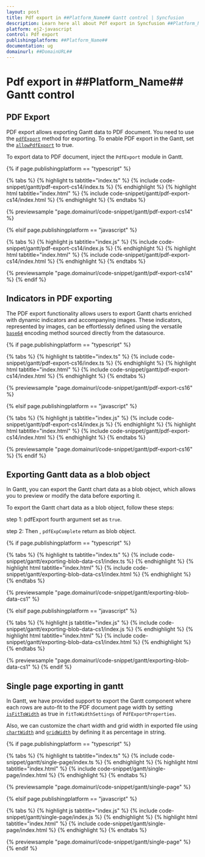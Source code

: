 ```yaml
---
layout: post
title: Pdf export in ##Platform_Name## Gantt control | Syncfusion
description: Learn here all about Pdf export in Syncfusion ##Platform_Name## Gantt control of Syncfusion Essential JS 2 and more.
platform: ej2-javascript
control: Pdf export 
publishingplatform: ##Platform_Name##
documentation: ug
domainurl: ##DomainURL##
---
```


# Pdf export in ##Platform_Name## Gantt control

## PDF Export

PDF export allows exporting Gantt data to PDF document. You need to use the [`pdfExport`](../../api/gantt/#pdfexport) method for exporting. To enable PDF export in the Gantt, set the [`allowPdfExport`](../../api/gantt/#allowpdfexport) to true.

To export data to PDF document, inject the `PdfExport` module in Gantt.

{% if page.publishingplatform == "typescript" %}

 {% tabs %}
{% highlight ts tabtitle="index.ts" %}
{% include code-snippet/gantt/pdf-export-cs14/index.ts %}
{% endhighlight %}
{% highlight html tabtitle="index.html" %}
{% include code-snippet/gantt/pdf-export-cs14/index.html %}
{% endhighlight %}
{% endtabs %}
        
{% previewsample "page.domainurl/code-snippet/gantt/pdf-export-cs14" %}

{% elsif page.publishingplatform == "javascript" %}

{% tabs %}
{% highlight js tabtitle="index.js" %}
{% include code-snippet/gantt/pdf-export-cs14/index.js %}
{% endhighlight %}
{% highlight html tabtitle="index.html" %}
{% include code-snippet/gantt/pdf-export-cs14/index.html %}
{% endhighlight %}
{% endtabs %}

{% previewsample "page.domainurl/code-snippet/gantt/pdf-export-cs14" %}
{% endif %}
 
## Indicators in PDF exporting 

The PDF export functionality allows users to export Gantt charts enriched with dynamic indicators and accompanying images.
These indicators, represented by images, can be effortlessly defined using the versatile [`base64`](../api/gantt/iIndicator/#base64) encoding method sourced directly from the datasource. 

{% if page.publishingplatform == "typescript" %}

 {% tabs %}
{% highlight ts tabtitle="index.ts" %}
{% include code-snippet/gantt/pdf-export-cs16/index.ts %}
{% endhighlight %}
{% highlight html tabtitle="index.html" %}
{% include code-snippet/gantt/pdf-export-cs14/index.html %}
{% endhighlight %}
{% endtabs %}
        
{% previewsample "page.domainurl/code-snippet/gantt/pdf-export-cs16" %}

{% elsif page.publishingplatform == "javascript" %}

{% tabs %}
{% highlight js tabtitle="index.js" %}
{% include code-snippet/gantt/pdf-export-cs14/index.js %}
{% endhighlight %}
{% highlight html tabtitle="index.html" %}
{% include code-snippet/gantt/pdf-export-cs14/index.html %}
{% endhighlight %}
{% endtabs %}

{% previewsample "page.domainurl/code-snippet/gantt/pdf-export-cs16" %}
{% endif %}

## Exporting Gantt data as a blob object

In Gantt, you can export the Gantt chart data as a blob object, which allows you to preview or modify the data before exporting it.

To export the Gantt chart data as a blob object, follow these steps:

step 1: pdfExport fourth argument set as `true`.

step 2: Then , `pdfExpComplete` return as blob object.

{% if page.publishingplatform == "typescript" %}

 {% tabs %}
{% highlight ts tabtitle="index.ts" %}
{% include code-snippet/gantt/exporting-blob-data-cs1/index.ts %}
{% endhighlight %}
{% highlight html tabtitle="index.html" %}
{% include code-snippet/gantt/exporting-blob-data-cs1/index.html %}
{% endhighlight %}
{% endtabs %}
        
{% previewsample "page.domainurl/code-snippet/gantt/exporting-blob-data-cs1" %}

{% elsif page.publishingplatform == "javascript" %}

{% tabs %}
{% highlight js tabtitle="index.js" %}
{% include code-snippet/gantt/exporting-blob-data-cs1/index.js %}
{% endhighlight %}
{% highlight html tabtitle="index.html" %}
{% include code-snippet/gantt/exporting-blob-data-cs1/index.html %}
{% endhighlight %}
{% endtabs %}

{% previewsample "page.domainurl/code-snippet/gantt/exporting-blob-data-cs1" %}
{% endif %}

## Single page exporting in gantt

In Gantt, we have provided support to export the Gantt component where each rows are auto-fit to the PDF document page width by setting [`isFitToWidth`](https://ej2.syncfusion.com/documentation/api/gantt/pdfExportProperties/fitToWidthSettings/#isFitToWidth) as true in <code>fitToWidthSettings</code> of <code>PdfExportProperties</code>.

Also, we can customize the chart width and grid width in exported file using [`chartWidth`](https://ej2.syncfusion.com/documentation/api/gantt/pdfExportProperties/fitToWidthSettings/isFitToWidth/#chartWidth) and [`gridWidth`](https://ej2.syncfusion.com/documentation/api/gantt/pdfExportProperties/fitToWidthSettings/isFitToWidth/#gridWidth) by defining it as percentage in string. 

{% if page.publishingplatform == "typescript" %}

 {% tabs %}
{% highlight ts tabtitle="index.ts" %}
{% include code-snippet/gantt/single-page/index.ts %}
{% endhighlight %}
{% highlight html tabtitle="index.html" %}
{% include code-snippet/gantt/single-page/index.html %}
{% endhighlight %}
{% endtabs %}
        
{% previewsample "page.domainurl/code-snippet/gantt/single-page" %}

{% elsif page.publishingplatform == "javascript" %}

{% tabs %}
{% highlight js tabtitle="index.js" %}
{% include code-snippet/gantt/single-page/index.js %}
{% endhighlight %}
{% highlight html tabtitle="index.html" %}
{% include code-snippet/gantt/single-page/index.html %}
{% endhighlight %}
{% endtabs %}

{% previewsample "page.domainurl/code-snippet/gantt/single-page" %}
{% endif %}
